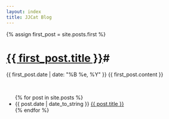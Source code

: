 ```yaml
---
layout: index
title: JJCat Blog
---
```

{% assign first_post = site.posts.first %}
# <a href = "{{ first_post.url }}"> {{ first_post.title }}</a>#
{{ first_post.date | date: "%B %e, %Y" }}
{{ first_post.content }}

<br>
<ul>
{% for post in site.posts %}
<li>{{ post.date | date_to_string }} <a href="{{ site.baseurl }}{{ post.url }}">{{ post.title }}</a></li>
{% endfor %}
</ul>